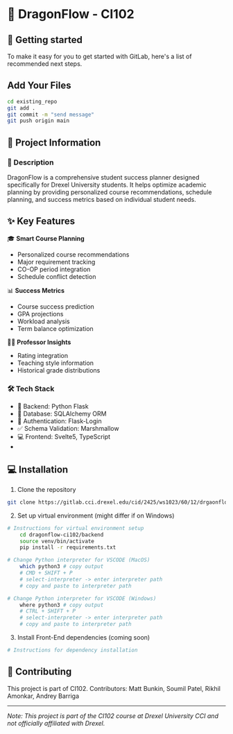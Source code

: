 # 🐲 DragonFlow - CI102

## 🚀 Getting started
To make it easy for you to get started with GitLab, here's a list of recommended next steps.


## Add Your Files
```bash
cd existing_repo
git add . 
git commit -m "send message"
git push origin main
```

## 📌 Project Information
### 📝 Description
DragonFlow is a comprehensive student success planner designed specifically for Drexel University students. It helps optimize academic planning by providing personalized course recommendations, schedule planning, and success metrics based on individual student needs.

## ✨ Key Features

🎓 **Smart Course Planning**
- Personalized course recommendations
- Major requirement tracking
- CO-OP period integration
- Schedule conflict detection

📊 **Success Metrics**
- Course success prediction
- GPA projections
- Workload analysis
- Term balance optimization

👩‍🏫 **Professor Insights**
- Rating integration
- Teaching style information
- Historical grade distributions

### 🛠️ Tech Stack
- 🐍 Backend: Python Flask
- 💾 Database: SQLAlchemy ORM
- 🔐 Authentication: Flask-Login
- ✅ Schema Validation: Marshmallow
- 💻 Frontend: Svelte5, TypeScript
- 


## 💻 Installation
1. Clone the repository
```bash
git clone https://gitlab.cci.drexel.edu/cid/2425/ws1023/60/12/drgaonflow-ci102.git
```

2. Set up virtual environment (might differ if on Windows)
```bash
# Instructions for virtual environment setup
    cd dragonflow-ci102/backend
    source venv/bin/activate
    pip install -r requirements.txt

# Change Python interpreter for VSCODE (MacOS)
    which python3 # copy output  
    # CMD + SHIFT + P
    # select-interpreter -> enter interpreter path
    # copy and paste to interpreter path

# Change Python interpreter for VSCODE (Windows)
    where python3 # copy output   
    # CTRL + SHIFT + P
    # select-interpreter -> enter interpreter path
    # copy and paste to interpreter path
```

3. Install Front-End dependencies (coming soon)
```bash
# Instructions for dependency installation
```
## 👥 Contributing
This project is part of CI102. Contributors:
Matt Bunkin, Soumil Patel, Rikhil Amonkar, Andrey Barriga

---
*Note: This project is part of the CI102 course at Drexel University CCI and not officially affiliated with Drexel.*